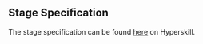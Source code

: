 ## Stage Specification

The stage specification can be found [here](https://hyperskill.org/projects/65/stages/351/implement) on Hyperskill.